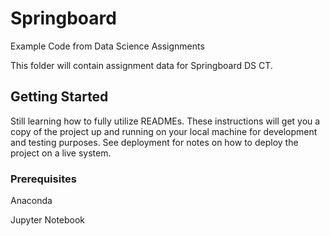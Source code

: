 # Springboard
Example Code from Data Science Assignments

This folder will contain assignment data for
Springboard DS CT.

## Getting Started

Still learning how to fully utilize READMEs.
These instructions will get you a copy of the project up and running on your local machine for development and testing purposes. See deployment for notes on how to deploy the project on a live system.

### Prerequisites

Anaconda

Jupyter Notebook